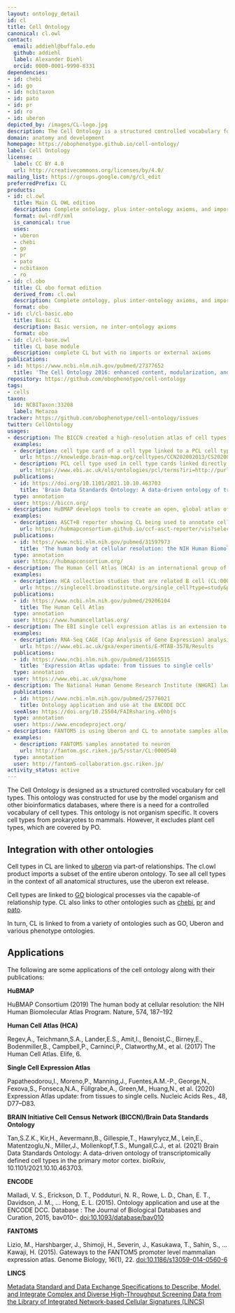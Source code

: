 ```yaml
---
layout: ontology_detail
id: cl
title: Cell Ontology
canonical: cl.owl
contact:
  email: addiehl@buffalo.edu
  github: addiehl
  label: Alexander Diehl
  orcid: 0000-0001-9990-8331
dependencies:
- id: chebi
- id: go
- id: ncbitaxon
- id: pato
- id: pr
- id: ro
- id: uberon
depicted_by: /images/CL-logo.jpg
description: The Cell Ontology is a structured controlled vocabulary for cell types in animals.
domain: anatomy and development
homepage: https://obophenotype.github.io/cell-ontology/
label: Cell Ontology
license:
  label: CC BY 4.0
  url: http://creativecommons.org/licenses/by/4.0/
mailing_list: https://groups.google.com/g/cl_edit
preferredPrefix: CL
products:
- id: cl.owl
  title: Main CL OWL edition
  description: Complete ontology, plus inter-ontology axioms, and imports modules
  format: owl-rdf/xml
  is_canonical: true
  uses:
  - uberon
  - chebi
  - go
  - pr
  - pato
  - ncbitaxon
  - ro
- id: cl.obo
  title: CL obo format edition
  derived_from: cl.owl
  description: Complete ontology, plus inter-ontology axioms, and imports modules merged in
  format: obo
- id: cl/cl-basic.obo
  title: Basic CL
  description: Basic version, no inter-ontology axioms
  format: obo
- id: cl/cl-base.owl
  title: CL base module
  description: complete CL but with no imports or external axioms
publications:
- id: https://www.ncbi.nlm.nih.gov/pubmed/27377652
  title: 'The Cell Ontology 2016: enhanced content, modularization, and ontology interoperability.'
repository: https://github.com/obophenotype/cell-ontology
tags:
- cells
taxon:
  id: NCBITaxon:33208
  label: Metazoa
tracker: https://github.com/obophenotype/cell-ontology/issues
twitter: CellOntology
usages:
- description: The BICCN created a high-resolution atlas of cell types in the primary motor based on single cell transcriptomics. These cell types are represented in the brain data standards ontology which anchors to cell types in the cell ontology.
  examples:
  - description: cell type card of a cell type linked to a PCL cell type (L2/3 IT primary motor cortex glutamatergic neuron) which is a subclass of cell types in CL (CL:4023041)
    url: https://knowledge.brain-map.org/celltypes/CCN202002013/CS202002013_193
  - description: PCL cell type used in cell type cards linked directly to CL cell types
    url: https://www.ebi.ac.uk/ols/ontologies/pcl/terms?iri=http://purl.obolibrary.org/obo/PCL_0011193
  publications:
  - id: https://doi.org/10.1101/2021.10.10.463703
    title: 'Brain Data Standards Ontology: A data-driven ontology of transcriptomically defined cell types in the primary motor cortex'
  type: annotation
  user: https://biccn.org/
- description: HuBMAP develops tools to create an open, global atlas of the human body at the cellular level. The Cell Ontology is used in annotating cell types in the tools developed.
  examples:
  - description: ASCT+B reporter showing CL being used to annotate cell types in the heart
    url: https://hubmapconsortium.github.io/ccf-asct-reporter/vis?selectedOrgans=heart-v1.1&playground=false
  publications:
  - id: https://www.ncbi.nlm.nih.gov/pubmed/31597973
    title: 'The human body at cellular resolution: the NIH Human Biomolecular Atlas Program.'
  type: annotation
  user: https://hubmapconsortium.org/
- description: The Human Cell Atlas (HCA) is an international group of researchers using a combination of these new technologies to create cellular reference maps. The HCA use CL to annotate cells in their reference maps.
  examples:
  - description: HCA collection studies that are related B cell (CL:0000236) that is filtered through CL annotation
    url: https://singlecell.broadinstitute.org/single_cell?type=study&page=1&facets=cell_type%3ACL_0000236&scpbr=human-cell-atlas-main-collection
  publications:
  - id: https://www.ncbi.nlm.nih.gov/pubmed/29206104
    title: The Human Cell Atlas
  type: annotation
  user: https://www.humancellatlas.org/
- description: The EBI single cell expression atlas is an extension to EBI expression atlas that displays gene expression in single cells. Cell types in the single cell expression atlas linked with terms from the Cell Ontology.
  examples:
  - description: RNA-Seq CAGE (Cap Analysis of Gene Expression) analysis of mice cells in RIKEN FANTOM5 project annotated using cell types from CL
    url: https://www.ebi.ac.uk/gxa/experiments/E-MTAB-3578/Results
  publications:
  - id: https://www.ncbi.nlm.nih.gov/pubmed/31665515
    title: 'Expression Atlas update: from tissues to single cells'
  type: annotation
  user: https://www.ebi.ac.uk/gxa/home
- description: The National Human Genome Research Institute (NHGRI) launched a public research consortium named ENCODE, the Encyclopedia Of DNA Elements, in September 2003, to carry out a project to identify all functional elements in the human genome sequence. The ENCODE DCC uses Uberon to annotate samples
  publications:
  - id: https://www.ncbi.nlm.nih.gov/pubmed/25776021
    title: Ontology application and use at the ENCODE DCC
  seeAlso: https://doi.org/10.25504/FAIRsharing.v0hbjs
  type: annotation
  user: https://www.encodeproject.org/
- description: FANTOM5 is using Uberon and CL to annotate samples allowing for transcriptome analyses with cell-type and tissue-level specificity.
  examples:
  - description: FANTOM5 samples annotated to neuron
    url: http://fantom.gsc.riken.jp/5/sstar/CL:0000540
  type: annotation
  user: http://fantom5-collaboration.gsc.riken.jp/
activity_status: active
---
```


The Cell Ontology is designed as a structured controlled vocabulary for cell types. This ontology was constructed for use by the model organism and other bioinformatics databases, where there is a need for a controlled vocabulary of cell types. This ontology is not organism specific. It covers cell types from prokaryotes to mammals. However, it excludes plant cell types, which are covered by PO.

## Integration with other ontologies

Cell types in CL are linked to [uberon](uberon.html) via part-of
relationships. The cl.owl product imports a subset of the entire
uberon ontology. To see all cell types in the context of all
anatomical structures, use the uberon ext release.

Cell types are linked to [GO](go.html) biological processes via the
capable-of relationship type. CL also links to other ontologies such
as [chebi](chebi.html), [pr](pr.html) and [pato](pato.html).

In turn, CL is linked to from a variety of ontologies such as GO,
Uberon and various phenotype ontologies.

## Applications

The following are some applications of the cell ontology along with their publications: 

**HuBMAP**

HuBMAP Consortium (2019) The human body at cellular resolution: the NIH Human Biomolecular Atlas Program. Nature, 574, 187–192

**Human Cell Atlas (HCA)**

Regev,A., Teichmann,S.A., Lander,E.S., Amit,I., Benoist,C., Birney,E., Bodenmiller,B., Campbell,P., Carninci,P., Clatworthy,M., et al. (2017) The Human Cell Atlas. Elife, 6.

**Single Cell Expression Atlas**

Papatheodorou,I., Moreno,P., Manning,J., Fuentes,A.M.-P., George,N., Fexova,S., Fonseca,N.A., Füllgrabe,A., Green,M., Huang,N., et al. (2020) Expression Atlas update: from tissues to single cells. Nucleic Acids Res., 48, D77–D83.

**BRAIN Initiative Cell Census Network (BICCN)/Brain Data Standards Ontology**

Tan,S.Z.K., Kir,H., Aevermann,B., Gillespie,T., Hawrylycz,M., Lein,E., Matentzoglu,N., Miller,J., Mollenkopf,T.S., Mungall,C.J., et al. (2021) Brain Data Standards Ontology: A data-driven ontology of transcriptomically defined cell types in the primary motor cortex. bioRxiv, 10.1101/2021.10.10.463703.

**ENCODE**

Malladi, V. S., Erickson, D. T., Podduturi, N. R., Rowe, L. D., Chan,
E. T., Davidson, J. M., … Hong, E. L. (2015). Ontology application and
use at the ENCODE DCC. Database : The Journal of Biological Databases
and Curation, 2015, bav010–. [doi:10.1093/database/bav010](https://doi.org/doi:10.1093/database/bav010)

**FANTOMS**

Lizio, M., Harshbarger, J., Shimoji, H., Severin, J., Kasukawa, T.,
Sahin, S., … Kawaji, H. (2015). Gateways to the FANTOM5 promoter level
mammalian expression atlas. Genome Biology, 16(1),
22. [doi:10.1186/s13059-014-0560-6](https://doi.org/doi:10.1186/s13059-014-0560-6)

**LINCS**

[Metadata Standard and Data Exchange Specifications
to Describe, Model, and Integrate Complex and Diverse High-Throughput
Screening Data from the Library of Integrated Network-based Cellular
Signatures
(LINCS)](http://jbx.sagepub.com/content/early/2014/02/11/1087057114522514.full)
